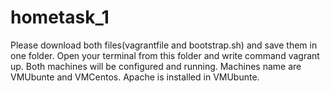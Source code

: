 # hometask_1
Please download both files(vagrantfile and bootstrap.sh) and save them in one folder.
Open your terminal from this folder and write command vagrant up.
Both machines will be configured and running.
Machines name are VMUbunte and VMCentos.
Apache is installed in VMUbunte. 
